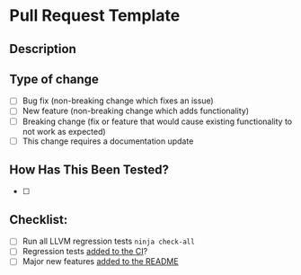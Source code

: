 # Pull Request Template

## Description


## Type of change

- [ ] Bug fix (non-breaking change which fixes an issue)
- [ ] New feature (non-breaking change which adds functionality)
- [ ] Breaking change (fix or feature that would cause existing functionality to not work as expected)
- [ ] This change requires a documentation update

## How Has This Been Tested?

- [ ] 

## Checklist:

- [ ] Run all LLVM regression tests `ninja check-all`
- [ ] Regression tests [added to the CI](https://github.com/pulp-platform/snitch-toolchain-cd/blob/main/stages/test-snitch-llvm.sh)? 
- [ ] Major new features [added to the README](../README.md)
